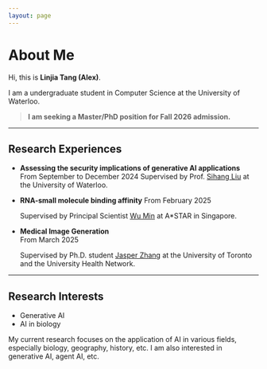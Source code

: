 ```yaml
---
layout: page
---
```


# About Me
Hi, this is **Linjia Tang (Alex)**.

I am a undergraduate student in Computer Science at the University of Waterloo. 

> **I am seeking a Master/PhD position for Fall 2026 admission.**

---

## Research Experiences

- **Assessing the security implications of generative AI applications**  
  From September to December 2024
  Supervised by Prof. [Sihang Liu](https://www.sihangliu.com/) at the University of Waterloo.

- **RNA-small molecule binding affinity** 
  From February 2025

  Supervised by Principal Scientist [Wu Min](https://sites.google.com/site/wumincf/) at A*STAR in Singapore.

- **Medical Image Generation**  
  From March 2025

  Supervised by Ph.D. student [Jasper Zhang](https://jasperzhang.com/) at the University of Toronto and the University Health Network.

---

## Research Interests

- Generative AI
- AI in biology

My current research focuses on the application of AI in various fields, especially biology, geography, history, etc. I am also interested in generative AI, agent AI, etc.

